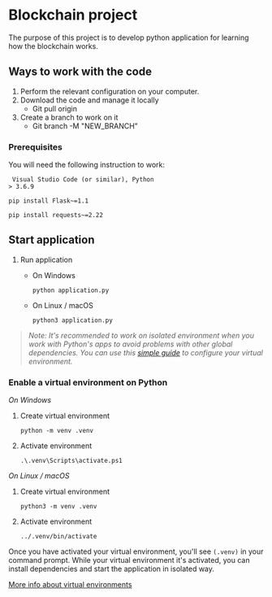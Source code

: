 # **Blockchain project**

The purpose of this project is to develop python application for learning how the blockchain works.

## **Ways to work with the code**

1. Perform the relevant configuration on your computer.
2. Download the code and manage it locally
   - Git pull origin
3. Create a branch to work on it
   - Git branch -M "NEW_BRANCH"

### **Prerequisites**

You will need the following instruction to work:

<code class="notranslate"> Visual Studio Code (or similar), Python > 3.6.9</code>

<code>pip install Flask~=1.1</code>
    
<code>pip install requests~=2.22</code>

## **Start application**

1. Run application

   - On Windows

     `python application.py`

   - On Linux / macOS

     `python3 application.py`

>_Note: It's recommended to work on isolated environment when you work with Python's apps to avoid problems with other global dependencies. You can use this [simple guide](https://github.com/Ahmedtrad/Blockchain/readme.md#enable-a-virtual-environment-on-python) to configure your virtual environment._

### **Enable a virtual environment on Python**


*On Windows*

1. Create virtual environment
   
   `python -m venv .venv`

2. Activate environment
   
   `.\.venv\Scripts\activate.ps1`

*On Linux / macOS*

1. Create virtual environment
   
    `python3 -m venv .venv`

2. Activate environment
   
    `../.venv/bin/activate`

Once you have activated your virtual environment, you'll see `(.venv)` in your command prompt. While your virtual environment it's activated, you can install dependencies and start the application in isolated way.

[More info about virtual environments](https://docs.python.org/3/library/venv.html)
